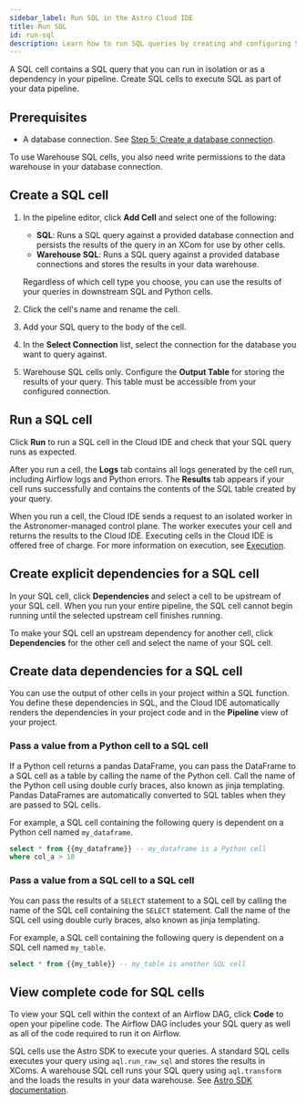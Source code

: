 ```yaml
---
sidebar_label: Run SQL in the Astro Cloud IDE
title: Run SQL
id: run-sql
description: Learn how to run SQL queries by creating and configuring SQL cells in the Astro Cloud IDE.
---
```


A SQL cell contains a SQL query that you can run in isolation or as a dependency in your pipeline. Create SQL cells to execute SQL as part of your data pipeline. 

## Prerequisites 

- A database connection. See [Step 5: Create a database connection](cloud-ide/quickstart.md#step-5-create-a-database-connection.md).

To use Warehouse SQL cells, you also need write permissions to the data warehouse in your database connection. 

## Create a SQL cell

1. In the pipeline editor, click **Add Cell** and select one of the following:

    - **SQL**: Runs a SQL query against a provided database connection and persists the results of the query in an XCom for use by other cells.
    - **Warehouse SQL**: Runs a SQL query against a provided database connections and stores the results in your data warehouse.

    Regardless of which cell type you choose, you can use the results of your queries in downstream SQL and Python cells.

2. Click the cell's name and rename the cell.
3. Add your SQL query to the body of the cell.
4. In the **Select Connection** list, select the connection for the database you want to query against.
5. Warehouse SQL cells only. Configure the **Output Table** for storing the results of your query. This table must be accessible from your configured connection.

## Run a SQL cell

Click **Run** to run a SQL cell in the Cloud IDE and check that your SQL query runs as expected. 

After you run a cell, the **Logs** tab contains all logs generated by the cell run, including Airflow logs and Python errors. The **Results** tab appears if your cell runs successfully and contains the contents of the SQL table created by your query.

When you run a cell, the Cloud IDE sends a request to an isolated worker in the Astronomer-managed control plane. The worker executes your cell and returns the results to the Cloud IDE. Executing cells in the Cloud IDE is offered free of charge. For more information on execution, see [Execution](/astro/cloud-ide/reference/security.md#execution).

## Create explicit dependencies for a SQL cell

In your SQL cell, click **Dependencies** and select a cell to be upstream of your SQL cell. When you run your entire pipeline, the SQL cell cannot begin running until the selected upstream cell finishes running.

To make your SQL cell an upstream dependency for another cell, click **Dependencies** for the other cell and select the name of your SQL cell. 

## Create data dependencies for a SQL cell

You can use the output of other cells in your project within a SQL function. You define these dependencies in SQL, and the Cloud IDE automatically renders the dependencies in your project code and in the **Pipeline** view of your project.

### Pass a value from a Python cell to a SQL cell 

If a Python cell returns a pandas DataFrame, you can pass the DataFrame to a SQL cell as a table by calling the name of the Python cell. Call the name of the Python cell using double curly braces, also known as jinja templating. Pandas DataFrames are automatically converted to SQL tables when they are passed to SQL cells.

For example, a SQL cell containing the following query is dependent on a Python cell named `my_dataframe`.

```sql
select * from {{my_dataframe}} -- my_dataframe is a Python cell
where col_a > 10
```

### Pass a value from a SQL cell to a SQL cell 

You can pass the results of a `SELECT` statement to a SQL cell by calling the name of the SQL cell containing the `SELECT` statement. Call the name of the SQL cell using double curly braces, also known as jinja templating.

For example, a SQL cell containing the following query is dependent on a SQL cell named `my_table`.

```sql
select * from {{my_table}} -- my_table is another SQL cell
```

## View complete code for SQL cells

To view your SQL cell within the context of an Airflow DAG, click **Code** to open your pipeline code. The Airflow DAG includes your SQL query as well as all of the code required to run it on Airflow.

SQL cells use the Astro SDK to execute your queries. A standard SQL cells executes your query using `aql.run_raw_sql` and stores the results in XComs. A warehouse SQL cell runs your SQL query using `aql.transform` and the loads the results in your data warehouse. See [Astro SDK documentation](https://astro-sdk-python.readthedocs.io/en/stable/astro/sql/operators/raw_sql.html).